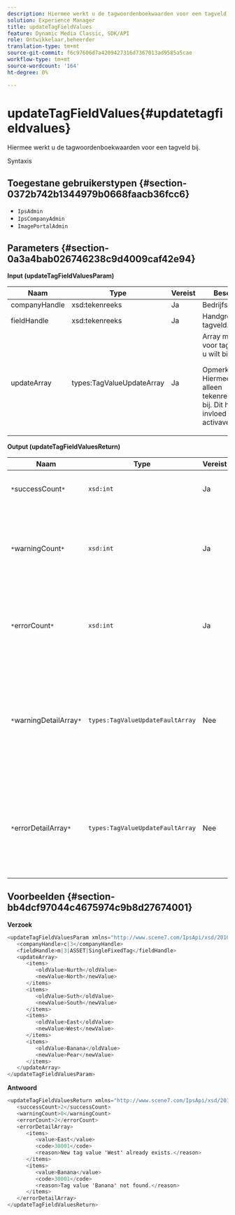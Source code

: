 ```yaml
---
description: Hiermee werkt u de tagwoordenboekwaarden voor een tagveld bij.
solution: Experience Manager
title: updateTagFieldValues
feature: Dynamic Media Classic, SDK/API
role: Ontwikkelaar,beheerder
translation-type: tm+mt
source-git-commit: f6c97606d7a4209427316d7367013ad9585a5cae
workflow-type: tm+mt
source-wordcount: '164'
ht-degree: 0%

---
```



# updateTagFieldValues{#updatetagfieldvalues}

Hiermee werkt u de tagwoordenboekwaarden voor een tagveld bij.

Syntaxis

## Toegestane gebruikerstypen {#section-0372b742b1344979b0668faacb36fcc6}

* `IpsAdmin`
* `IpsCompanyAdmin`
* `ImagePortalAdmin`

## Parameters {#section-0a3a4bab026746238c9d4009caf42e94}

**Input (updateTagFieldValuesParam)**

<table id="table_15F354FBC043464080BC975AE35E03A4"> 
 <thead> 
  <tr> 
   <th colname="col1" class="entry"> Naam </th> 
   <th colname="col2" class="entry"> Type </th> 
   <th colname="col3" class="entry"> Vereist </th> 
   <th colname="col4" class="entry"> Beschrijving </th> 
  </tr> 
 </thead>
 <tbody> 
  <tr> 
   <td colname="col1"> <span class="codeph"> <span class="varname"> companyHandle</span> </span> </td> 
   <td colname="col2"> <span class="codeph"> xsd:tekenreeks</span> </td> 
   <td colname="col3"> Ja </td> 
   <td colname="col4"> Bedrijfshandgreep. </td> 
  </tr> 
  <tr> 
   <td colname="col1"> <span class="codeph"> <span class="varname"> fieldHandle</span> </span> </td> 
   <td colname="col2"> <span class="codeph"> xsd:tekenreeks</span> </td> 
   <td colname="col3"> Ja </td> 
   <td colname="col4"> Handgreep van tagveld. </td> 
  </tr> 
  <tr> 
   <td colname="col1"> <span class="codeph"> <span class="varname"> updateArray</span> </span> </td> 
   <td colname="col2"> <span class="codeph"> types:TagValueUpdateArray</span> </td> 
   <td colname="col3"> Ja </td> 
   <td colname="col4">Array met waarden voor tagvelden die u wilt bijwerken. <p>Opmerking:  Hiermee werkt u alleen tekenreekswaarden bij. Dit heeft geen invloed op de activaverenigingen. </p> </td> 
  </tr> 
 </tbody> 
</table>

**Output (updateTagFieldValuesReturn)**

| Naam | Type | Vereist | Beschrijving |
|---|---|---|---|
| `*`successCount`*` | `xsd:int` | Ja | Het aantal correct bijgewerkte tagvelden. |
| `*`warningCount`*` | `xsd:int` | Ja | Het aantal waarschuwingen dat wordt gegenereerd wanneer de bewerking probeerde tagvelden bij te werken. |
| `*`errorCount`*` | `xsd:int` | Ja | Het aantal fouten dat is gegenereerd toen de bewerking probeerde tagvelden bij te werken. |
| `*`warningDetailArray`*` | `types:TagValueUpdateFaultArray` | Nee | De array met details die zijn gekoppeld aan de elementen die waarschuwingen hebben gegenereerd toen de bewerking probeerde tagvelden bij te werken. |
| `*`errorDetailArray`*` | `types:TagValueUpdateFaultArray` | Nee | De array met details die zijn gekoppeld aan de elementen die fouten genereerden toen de bewerking probeerde tagvelden bij te werken. |

## Voorbeelden {#section-bb4dcf97044c4675974c9b8d27674001}

**Verzoek**

```java
<updateTagFieldValuesParam xmlns="http://www.scene7.com/IpsApi/xsd/2010-01-31">
   <companyHandle>c|3</companyHandle>
   <fieldHandle>m|3|ASSET|SingleFixedTag</fieldHandle>
   <updateArray>
      <items>
         <oldValue>Nurth</oldValue>
         <newValue>North</newValue>
      </items>
      <items>
         <oldValue>Suth</oldValue>
         <newValue>South</newValue>
      </items>
      <items>
         <oldValue>East</oldValue>
         <newValue>West</newValue>
      </items>
      <items>
         <oldValue>Banana</oldValue>
         <newValue>Pear</newValue>
      </items>
   </updateArray>
</updateTagFieldValuesParam>
```

**Antwoord**

```java
<updateTagFieldValuesReturn xmlns="http://www.scene7.com/IpsApi/xsd/2010-01-31">
   <successCount>2</successCount>
   <warningCount>0</warningCount>
   <errorCount>2</errorCount>
   <errorDetailArray>
      <items>
         <value>East</value>
         <code>30001</code>
         <reason>New tag value 'West' already exists.</reason>
      </items>
      <items>
         <value>Banana</value>
         <code>30001</code>
         <reason>Tag value 'Banana' not found.</reason>
      </items>
   </errorDetailArray>
</updateTagFieldValuesReturn>
```


